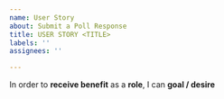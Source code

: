```yaml
---
name: User Story
about: Submit a Poll Response
title: USER STORY <TITLE>
labels: ''
assignees: ''

---
```


In order to **receive benefit** as a **role**, I can **goal / desire**
